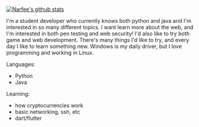 [![Narfee's github stats](https://github-readme-stats.vercel.app/api?username=Narfee&theme=gotham)](https://github.com/anuraghazra/github-readme-stats)

I'm a student developer who currently knows both python and java and I'm interested in so many different topics. I want learn more about the web, and I'm interested in both pen testing and web security! I'd also like to try both game and web development. There's many things I'd like to try, and every day I like to learn something new. Windows is my daily driver, but I love programming and working in Linux. 

Languages: 
 - Python 
 - Java
 
Learning: 
  - how cryptocurrencies work
  - basic networking, ssh, etc
  - dart/flutter
  
  
